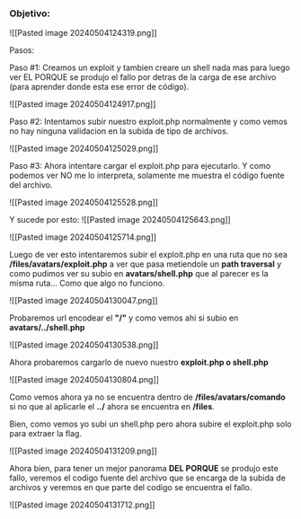 ### Objetivo:

![[Pasted image 20240504124319.png]]


Pasos:

Paso #1:
Creamos un exploit y tambien creare un shell nada mas para luego ver EL PORQUE se produjo el fallo por detras de la carga de ese archivo (para aprender donde esta ese error de código).

![[Pasted image 20240504124917.png]]

Paso #2:
Intentamos subir nuestro exploit.php normalmente y como vemos no hay ninguna validacion en la subida de tipo de archivos.

![[Pasted image 20240504125029.png]]


Paso #3:
Ahora intentare cargar el exploit.php para ejecutarlo. Y como podemos ver NO me lo interpreta, solamente me muestra el código fuente del archivo.

![[Pasted image 20240504125528.png]]

Y sucede por esto:
![[Pasted image 20240504125643.png]]

![[Pasted image 20240504125714.png]]

Luego de ver esto intentaremos subir el exploit.php en una ruta que no sea **/files/avatars/exploit.php** a ver que pasa metiendole un **path traversal** y como pudimos ver su subio en **avatars/shell.php** que al parecer es la misma ruta... Como que algo no funciono.

![[Pasted image 20240504130047.png]]

Probaremos url encodear el **"/"** y como vemos ahi si subio en **avatars/../shell.php**

![[Pasted image 20240504130538.png]]

Ahora probaremos cargarlo de nuevo nuestro **exploit.php o shell.php**

![[Pasted image 20240504130804.png]]

Como vemos ahora ya no se encuentra dentro de **/files/avatars/comando** si no que al aplicarle el **../** ahora se encuentra en **/files**.

Bien, como vemos yo subi un shell.php pero ahora subire el exploit.php solo para extraer la flag.

![[Pasted image 20240504131209.png]]
 

Ahora bien, para tener un mejor panorama **DEL PORQUE** se produjo este fallo, veremos el codigo fuente del archivo que se encarga de la subida de archivos y veremos en que parte del codigo se encuentra el fallo.

![[Pasted image 20240504131712.png]]
